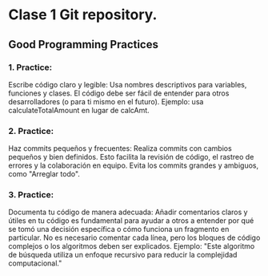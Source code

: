 # Clase 1 Git repository.

## Good Programming Practices

### 1. Practice: 
Escribe código claro y legible: Usa nombres descriptivos para variables, funciones y clases. El código debe ser fácil de entender para otros desarrolladores (o para ti mismo en el futuro). Ejemplo: usa calculateTotalAmount en lugar de calcAmt.

### 2. Practice: 
Haz commits pequeños y frecuentes: Realiza commits con cambios pequeños y bien definidos. Esto facilita la revisión de código, el rastreo de errores y la colaboración en equipo. Evita los commits grandes y ambiguos, como "Arreglar todo".

### 3. Practice: 
Documenta tu código de manera adecuada: Añadir comentarios claros y útiles en tu código es fundamental para ayudar a otros a entender por qué se tomó una decisión específica o cómo funciona un fragmento en particular. No es necesario comentar cada línea, pero los bloques de código complejos o los algoritmos deben ser explicados. Ejemplo: "Este algoritmo de búsqueda utiliza un enfoque recursivo para reducir la complejidad computacional."